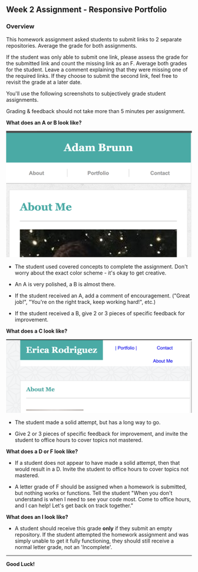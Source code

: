 ## Week 2 Assignment - Responsive Portfolio

### Overview

This homework assignment asked students to submit links to 2 separate repositories. Average the grade for both assignments.

If the student was only able to submit one link, please assess the grade for the submitted link and count the missing link as an F. Average both grades for the student. Leave a comment explaining that they were missing one of the required links. If they choose to submit the second link, feel free to revisit the grade at a later date.

You'll use the following screenshots to subjectively grade student assignments.

Grading & feedback should not take more than 5 minutes per assignment.

**What does an A or B look like?**

![A Homework 1](images/responsiveA.png)

* The student used covered concepts to complete the assignment. Don't worry about the exact color scheme - it's okay to get creative.

* An A is very polished, a B is almost there.

* If the student received an A, add a comment of encouragement. ("Great job!",  "You're on the right track, keep working hard!", etc.)

* If the student received a B, give 2 or 3 pieces of specific feedback for improvement.

**What does a C look like?**

![A Homework 1](images/responsiveC.png)

* The student made a solid attempt, but has a long way to go.

* Give 2 or 3 pieces of specific feedback for improvement, and invite the student to office hours to cover topics not mastered.

**What does a D or F look like?**

* If a student does not appear to have made a solid attempt, then that would result in a D. Invite the student to office hours to cover topics not mastered.

* A letter grade of F should be assigned when a homework is submitted, but nothing works or functions. Tell the student "When you don't understand is when I need to see your code most. Come to office hours, and I can help! Let's get back on track together."

**What does an I look like?**

* A student should receive this grade **only** if they submit an empty repository. If the student attempted the homework assignment and was simply unable to get it fully functioning, they should still receive a normal letter grade, not an 'Incomplete'.

- - -

**Good Luck!**
